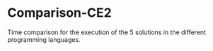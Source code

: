 # Comparison-CE2
Time comparison for the execution of the 5 solutions in the different programming languages.
